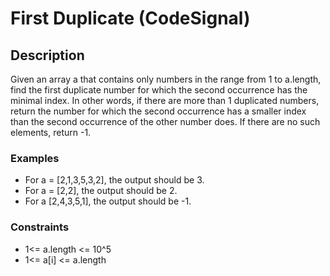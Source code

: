 # First Duplicate (CodeSignal)

## Description

Given an array a that contains only numbers in the range from 1 to a.length, find the first duplicate number for which the second occurrence has the minimal index. 
In other words, if there are more than 1 duplicated numbers, return the number for which the second occurrence has a smaller index than the second occurrence of the other number does. If there are no such elements, return -1.

### Examples
 - For a = [2,1,3,5,3,2], the output should be 3.
 - For a = [2,2], the output should be 2.
 - For a [2,4,3,5,1], the output should be -1.

### Constraints
- 1<= a.length <= 10^5
- 1<= a[i] <= a.length
